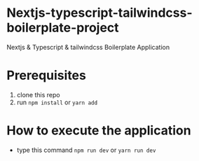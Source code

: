 # Nextjs-typescript-tailwindcss-boilerplate-project
Nextjs & Typescript & tailwindcss Boilerplate Application

# Prerequisites
1. clone this repo
2. run ```npm install``` or ```yarn add```

# How to execute the application
- type this command ```npm run dev``` or ```yarn run dev```
